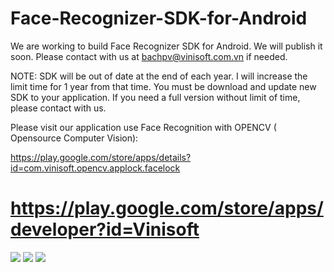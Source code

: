 Face-Recognizer-SDK-for-Android
===============================

We are working to build Face Recognizer SDK for Android. We will publish it soon.
Please contact with us at bachpv@vinisoft.com.vn if needed. 

NOTE: SDK will be out of date at the end of each year. I will increase the limit time for 1 year from that time. You must be download and update new SDK to your application. If you need a full version without limit of time, please contact with us.

Please visit our application use Face Recognition with OPENCV ( Opensource Computer Vision):

https://play.google.com/store/apps/details?id=com.vinisoft.opencv.applock.facelock

https://play.google.com/store/apps/developer?id=Vinisoft
===============================

![](https://github.com/Vinisoft/Face-Recognizer-SDK-for-Android/blob/master/train.png)
![](https://github.com/Vinisoft/Face-Recognizer-SDK-for-Android/blob/master/test.png)
![](https://github.com/Vinisoft/Face-Recognizer-SDK-for-Android/blob/master/setting.png)

